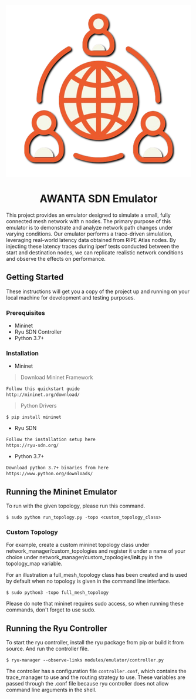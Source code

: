 <div align="center">
  <img src="images/AWANTA.png" alt="Project Header">
</div>

<div align="center">
  <h1>AWANTA SDN Emulator</h1>
</div>

[//]: # ([![PyPI]&#40;https://badge.fury.io/py/tensorflow.svg&#41;]&#40;https://badge.fury.io/py/tensorflow&#41;)
[//]: # ([![Github - Build]&#40;https://github.com/scrapinghub/dateparser/workflows/Build/badge.svg&#41;]&#40;https://github.com/scrapinghub/dateparser/actions&#41;)

[//]: # ([![Python]&#40;https://img.shields.io/pypi/pyversions/tensorflow.svg&#41;]&#40;https://badge.fury.io/py/tensorflow&#41;)

[//]: # ([![Contributor Covenant]&#40;https://img.shields.io/badge/Contributor%20Covenant-v1.4%20adopted-ff69b4.svg&#41;]&#40;CODE_OF_CONDUCT.md&#41;)

[//]: # ([![Code Coverage]&#40;https://codecov.io/gh/scrapinghub/dateparser/branch/master/graph/badge.svg&#41;]&#40;https://codecov.io/gh/scrapinghub/dateparser&#41;)

[//]: # ([![docs]&#40;https://readthedocs.org/projects/dateparser/badge/?version=latest&#41;]&#40;https://dateparser.readthedocs.org/en/latest/?badge=latest&#41;)

This project provides an emulator designed to simulate a small, fully connected mesh network with n nodes. The primary purpose of this emulator is to demonstrate and analyze network path changes under varying conditions.
Our emulator performs a trace-driven simulation, leveraging real-world latency data obtained from RIPE Atlas nodes. By injecting these latency traces during iperf tests conducted between the start and destination nodes, we can replicate realistic network conditions and observe the effects on performance.



## Getting Started

These instructions will get you a copy of the project up and running on your local machine for development and testing purposes.

### Prerequisites

- Mininet
- Ryu SDN Controller
- Python 3.7+

### Installation

- Mininet

> Download Mininet Framework
```
Follow this quickstart guide
http://mininet.org/download/
```

> Python Drivers
```
$ pip install mininet
```

- Ryu SDN
```
Follow the installation setup here
https://ryu-sdn.org/
```

- Python 3.7+
```
Download python 3.7+ binaries from here
https://www.python.org/downloads/
```


## Running the Mininet Emulator

To run with the given topology, please run this command.
```
$ sudo python run_topology.py -topo <custom_topology_class>
```

### Custom Topology

For example, create a custom mininet topology class under network_manager/custom_topologies and register it under a name of your choice under network_manager/custom_topologies/__init__.py in the topology_map variable.

For an illustration a full_mesh_topology class has been created and is used by default when no topology is given in the command line interface.
```
$ sudo python3 -topo full_mesh_topology
```
Please do note that mininet requires sudo access, so when running these commands, don't forget to use sudo.

## Running the Ryu Controller

To start the ryu controller, install the ryu package from pip or build it from source. And run the controller file.

```
$ ryu-manager --observe-links modules/emulator/controller.py
```

The controller has a configuration file ```controller.conf```, which contains the trace_manager to use and the routing strategy to use. These variables are passed through the .conf file because ryu controller does not allow command line arguments in the shell.


